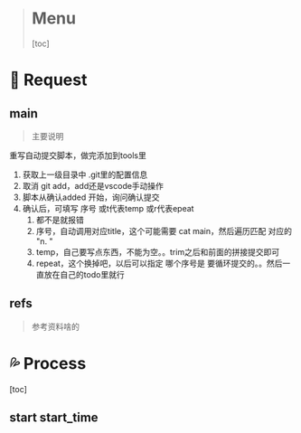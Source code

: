> # Menu
> [toc]

#  📃 Request

## main 

> 主要说明

重写自动提交脚本，做完添加到tools里

1. 获取上一级目录中 .git里的配置信息
2. 取消 git add，add还是vscode手动操作
3. 脚本从确认added 开始，询问确认提交
4. 确认后，可填写    序号   或t代表temp    或r代表epeat
   1. 都不是就报错
   2. 序号，自动调用对应title，这个可能需要  cat main，然后遍历匹配   对应的 "n. "
   3. temp，自己要写点东西，不能为空。。trim之后和前面的拼接提交即可
   4. repeat，这个换掉吧，以后可以指定 哪个序号是 要循环提交的。。然后一直放在自己的todo里就行



## refs 

> 参考资料啥的







# 💦 Process 

[toc]





## start start_time

```



```


































